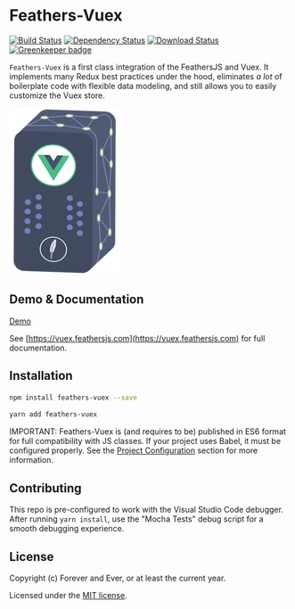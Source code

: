 # Feathers-Vuex

[![Build Status](https://travis-ci.org/feathersjs-ecosystem/feathers-vuex.png?branch=master)](https://travis-ci.org/feathersjs-ecosystem/feathers-vuex)
[![Dependency Status](https://img.shields.io/david/feathersjs-ecosystem/feathers-vuex.svg?style=flat-square)](https://david-dm.org/feathersjs-ecosystem/feathers-vuex)
[![Download Status](https://img.shields.io/npm/dm/feathers-vuex.svg?style=flat-square)](https://www.npmjs.com/package/feathers-vuex)
[![Greenkeeper badge](https://badges.greenkeeper.io/feathersjs-ecosystem/feathers-vuex.svg)](https://greenkeeper.io/)

`Feathers-Vuex` is a first class integration of the FeathersJS and Vuex. It implements many Redux best practices under the hood, eliminates _a lot_ of boilerplate code with flexible data modeling, and still allows you to easily customize the Vuex store.

![feathers-vuex service logo](./service-logo.png)

## Demo & Documentation

[Demo](https://codesandbox.io/s/xk52mqm7o)

See [https://vuex.feathersjs.com](https://vuex.feathersjs.com) for full documentation.

## Installation

```bash
npm install feathers-vuex --save
```

```bash
yarn add feathers-vuex
```

IMPORTANT: Feathers-Vuex is (and requires to be) published in ES6 format for full compatibility with JS classes. If your project uses Babel, it must be configured properly. See the [Project Configuration](https://vuex.feathersjs.com/getting-started.html#project-configuration) section for more information.

## Contributing

This repo is pre-configured to work with the Visual Studio Code debugger. After running `yarn install`, use the "Mocha Tests" debug script for a smooth debugging experience.

## License

Copyright (c) Forever and Ever, or at least the current year.

Licensed under the [MIT license](https://github.com/feathersjs-ecosystem/feathers-vuex/blob/master/LICENSE).
